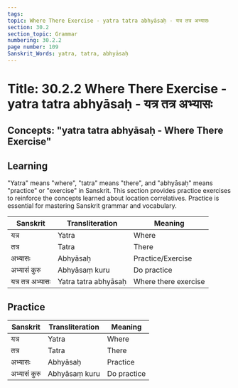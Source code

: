 ```yaml
---
tags:
topic: Where There Exercise - yatra tatra abhyāsaḥ - यत्र तत्र अभ्यासः
section: 30.2
section_topic: Grammar
numbering: 30.2.2
page number: 109
Sanskrit_Words: yatra, tatra, abhyāsaḥ
---
```

# Title: 30.2.2 Where There Exercise - yatra tatra abhyāsaḥ - यत्र तत्र अभ्यासः
## Concepts: "yatra tatra abhyāsaḥ - Where There Exercise"

## Learning
"Yatra" means "where", "tatra" means "there", and "abhyāsaḥ" means "practice" or "exercise" in Sanskrit. This section provides practice exercises to reinforce the concepts learned about location correlatives. Practice is essential for mastering Sanskrit grammar and vocabulary.

| Sanskrit           | Transliteration      | Meaning                          |
| ------------------ | -------------------- | -------------------------------- |
| यत्र               | Yatra                | Where                            |
| तत्र               | Tatra                | There                            |
| अभ्यासः            | Abhyāsaḥ            | Practice/Exercise                |
| अभ्यासं कुरु       | Abhyāsaṃ kuru       | Do practice                      |
| यत्र तत्र अभ्यासः | Yatra tatra abhyāsaḥ | Where there exercise             |

## Practice
| Sanskrit           | Transliteration      | Meaning                          |
| ------------------ | -------------------- | -------------------------------- |
| यत्र               | Yatra                | Where                            |
| तत्र               | Tatra                | There                            |
| अभ्यासः            | Abhyāsaḥ            | Practice                         |
| अभ्यासं कुरु       | Abhyāsaṃ kuru       | Do practice                      |
